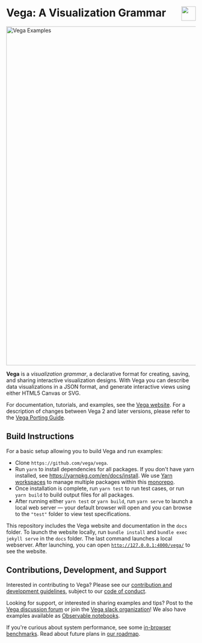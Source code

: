 # Vega: A Visualization Grammar <a href="https://vega.github.io/vega/"><img align="right" src="https://github.com/vega/logos/blob/master/assets/VG_Color@64.png?raw=true" height="38"></img></a>

<a href="https://vega.github.io/vega/examples">
<img src="https://vega.github.io/vega/assets/banner.png" alt="Vega Examples" width="900"></img>
</a>

**Vega** is a *visualization grammar*, a declarative format for creating, saving, and sharing interactive visualization designs. With Vega you can describe data visualizations in a JSON format, and generate interactive views using either HTML5 Canvas or SVG.

For documentation, tutorials, and examples, see the [Vega website](https://vega.github.io/vega). For a description of changes between Vega 2 and later versions, please refer to the [Vega Porting Guide](https://vega.github.io/vega/docs/porting-guide/).

## Build Instructions

For a basic setup allowing you to build Vega and run examples:

- Clone `https://github.com/vega/vega`.
- Run `yarn` to install dependencies for all packages. If you don't have yarn installed, see https://yarnpkg.com/en/docs/install. We use [Yarn workspaces](https://yarnpkg.com/lang/en/docs/workspaces/) to manage multiple packages within this [monorepo](https://en.wikipedia.org/wiki/Monorepo).
- Once installation is complete, run `yarn test` to run test cases, or run `yarn build` to build output files for all packages.
- After running either `yarn test` or `yarn build`, run `yarn serve` to launch a local web server &mdash; your default browser will open and you can browse to the `"test"` folder to view test specifications.

This repository includes the Vega website and documentation in the `docs` folder. To launch the website locally, run `bundle install` and `bundle exec jekyll serve` in the `docs` folder. The last command launches a local webserver. After launching, you can open [`http://127.0.0.1:4000/vega/`](http://127.0.0.1:4000/vega/) to see the website.

## Contributions, Development, and Support

Interested in contributing to Vega? Please see our [contribution and development guidelines](CONTRIBUTING.md), subject to our [code of conduct](CODE_OF_CONDUCT.md).

Looking for support, or interested in sharing examples and tips? Post to the [Vega discussion forum](https://groups.google.com/forum/#!forum/vega-js) or join the [Vega slack organization](https://bit.ly/join-vega-slack)! We also have examples available as [Observable notebooks](https://observablehq.com/@vega).

If you're curious about system performance, see some [in-browser benchmarks](https://observablehq.com/@vega/vega-performance-tests). Read about future plans in [our roadmap](https://docs.google.com/document/d/1fscSxSJtfkd1m027r1ONCc7O8RdZp1oGABwca2pgV_E/edit#).
